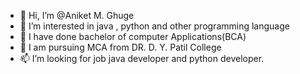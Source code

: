 - 👋 Hi, I’m @Aniket M. Ghuge 
- 👀 I’m interested in java , python and other programming language 
- 🌱 I have done bachelor of computer Applications(BCA) 
- 💞️ I am pursuing MCA from DR. D. Y. Patil College 
- 📫 I’m looking for job java developer and python developer.

<!---
Coder9Aniket/Coder9Aniket is a ✨ special ✨ repository because its `README.md` (this file) appears on your GitHub profile.
You can click the Preview link to take a look at your changes.
--->
